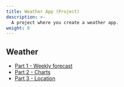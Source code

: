 ```yaml
---
title: Weather App (Project)
description: >-
  A project where you create a weather app.
weight: 8
---
```


## Weather

- [Part 1 - Weekly forecast](weather1)
- [Part 2 - Charts](weather2)
- [Part 3 - Location](weather3)
